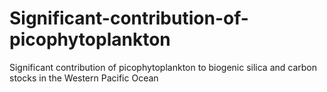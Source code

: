 # Significant-contribution-of-picophytoplankton
Significant contribution of picophytoplankton to biogenic silica and carbon stocks in the Western Pacific Ocean
